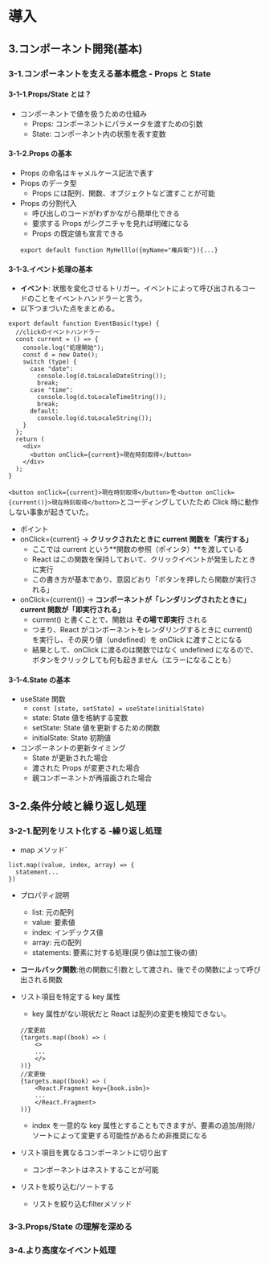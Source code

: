# 導入

## 3.コンポーネント開発(基本)

### 3-1.コンポーネントを支える基本概念 - Props と State

#### 3-1-1.Props/State とは？

- コンポーネントで値を扱うための仕組み
  - Props: コンポーネントにパラメータを渡すための引数
  - State: コンポーネント内の状態を表す変数

#### 3-1-2.Props の基本

- Props の命名はキャメルケース記法で表す
- Props のデータ型
  - Props には配列、関数、オブジェクトなど渡すことが可能
- Props の分割代入
  - 呼び出しのコードがわずかながら簡単化できる
  - 要求する Props がシグニチャを見れば明確になる
  - Props の既定値も宣言できる
  ```
  export default function MyHelllo({myName="権兵衛"}){...}
  ```

#### 3-1-3.イベント処理の基本

- **イベント**: 状態を変化させるトリガー。イベントによって呼び出されるコードのことをイベントハンドラーと言う。
- 以下つまづいた点をまとめる。

```
export default function EventBasic(type) {
  //clickのイベントハンドラー
  const current = () => {
    console.log("処理開始");
    const d = new Date();
    switch (type) {
      case "date":
        console.log(d.toLocaleDateString());
        break;
      case "time":
        console.log(d.toLocaleTimeString());
        break;
      default:
        console.log(d.toLocaleString());
    }
  };
  return (
    <div>
      <button onClick={current}>現在時刻取得</button>
    </div>
  );
}
```

`<button onClick={current}>現在時刻取得</button>`を`<button onClick={current()}>現在時刻取得</button>`とコーディングしていたため Click 時に動作しない事象が起きていた。

- ポイント
- onClick={current} → **クリックされたときに current 関数を「実行する」**
  - ここでは current という**関数の参照（ポインタ）**を渡している
  - React はこの関数を保持しておいて、クリックイベントが発生したときに実行
  - この書き方が基本であり、意図どおり「ボタンを押したら関数が実行される」
- onClick={current()} → **コンポーネントが「レンダリングされたときに」current 関数が「即実行される」**
  - current() と書くことで、関数は **その場で即実行** される
  - つまり、React がコンポーネントをレンダリングするときに current() を実行し、その戻り値（undefined）を onClick に渡すことになる
  - 結果として、onClick に渡るのは関数ではなく undefined になるので、ボタンをクリックしても何も起きません（エラーになることも）

#### 3-1-4.State の基本

- useState 関数
  - `const [state, setState] = useState(initialState)`
  - state: State 値を格納する変数
  - setState: State 値を更新するための関数
  - initialState: State 初期値
- コンポーネントの更新タイミング
  - State が更新された場合
  - 渡された Props が変更された場合
  - 親コンポーネントが再描画された場合

## 3-2.条件分岐と繰り返し処理

### 3-2-1.配列をリスト化する -繰り返し処理

- map メソッド`

```
list.map((value, index, array) => {
  statement...
})

```

- プロパティ説明

  - list: 元の配列
  - value: 要素値
  - index: インデックス値
  - array: 元の配列
  - statements: 要素に対する処理(戻り値は加工後の値)

- **コールバック関数**:他の関数に引数として渡され、後でその関数によって呼び出される関数

- リスト項目を特定する key 属性
  - key 属性がない現状だと React は配列の変更を検知できない。
  ```
  //変更前
  {targets.map((book) => (
      <>
      ...
      </>
  ))}
  //変更後
  {targets.map((book) => (
      <React.Fragment key={book.isbn}>
      ...
      </React.Fragment>
  ))}
  ```
  - index を一意的な key 属性とすることもできますが、要素の追加/削除/ソートによって変更する可能性があるため非推奨になる
- リスト項目を異なるコンポーネントに切り出す
   - コンポーネントはネストすることが可能

- リストを絞り込む/ソートする
   - リストを絞り込むfilterメソッド
   

### 3-3.Props/State の理解を深める

### 3-4.より高度なイベント処理
